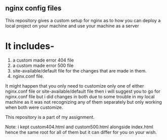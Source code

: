 ## nginx config files
This repository gives a custom setup for nginx as to how you can deploy a local project on your machine and use your machine as a server

# It includes- 
1. a custom made error 404 file
2. a custom made error 500 file
3. site-available/default file for the changes that are made in them.
4. nginx.conf file.

It might happen that you only need to customize only one of either nginx.conf file or site-available/default file then i will 
suggest you to go for nginx.conf file but i did changes in both due to some trouble in my local machine as it was not recognizing
any of them separately but only working when both were customize.

This repository is a part of my assignment.

Note: i kept custom404.html and custom500.html alongside index.html hence the same root for all of them but it can differ for you 
on your wish.